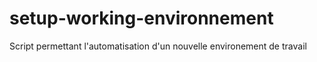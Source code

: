 # setup-working-environnement
Script permettant l'automatisation d'un nouvelle environement de travail
